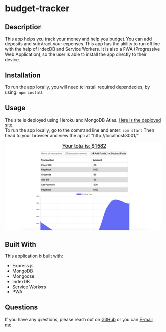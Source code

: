 # budget-tracker

 ## Description
  This app helps you track your money and help you budget.  You can add deposits and substract your expenses.  This app has the ability to run offline with the help of IndexDB and Service Workers.  It is also a PWA (Progressive Web Application), so the user is able to install the app directly to their device.

  ## Installation
  To run the app locally, you will need to install required dependecies, by using: 
  `npm install` 

  ## Usage
  The site is deployed using Heroku and MongoDB Atlas. <a href="https://pure-basin-22816.herokuapp.com">Here is the deployed site.</a> <br />
  To run the app locally, go to the command line and enter: `npm start`  Then head to your browser and view the app at "http://localhost:3001/"
  

  <img src="Example-picture.png" alt="image of program running" width="1206" />
  

 ## Built With
 This application is built with: <br />
 * Express.js
 * MongoDB
 * Mongoose
 * IndexDB
 * Service Workers
 * PWA

  ## Questions
  If you have any questions, please reach out on <a href="https://github.com/sacylkowski/">GitHub</a> or you can <a href="mailto:sacylkowski@gmail.com">E-mail me</a>.

